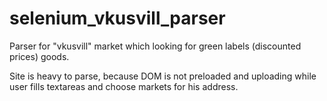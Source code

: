 # selenium_vkusvill_parser
Parser for "vkusvill" market which looking for green labels (discounted prices) goods. 

Site is heavy to parse, because DOM is not preloaded and uploading while user fills textareas and choose markets for his address.
